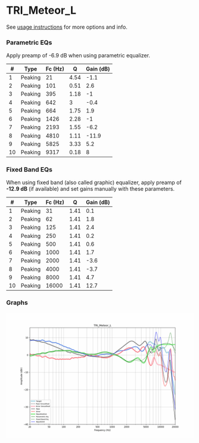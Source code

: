 # TRI_Meteor_L
See [usage instructions](https://github.com/jaakkopasanen/AutoEq#usage) for more options and info.

### Parametric EQs
Apply preamp of -6.9 dB when using parametric equalizer.

|   # | Type    |   Fc (Hz) |    Q |   Gain (dB) |
|-----|---------|-----------|------|-------------|
|   1 | Peaking |        21 | 4.54 |        -1.1 |
|   2 | Peaking |       101 | 0.51 |         2.6 |
|   3 | Peaking |       395 | 1.18 |        -1   |
|   4 | Peaking |       642 | 3    |        -0.4 |
|   5 | Peaking |       664 | 1.75 |         1.9 |
|   6 | Peaking |      1426 | 2.28 |        -1   |
|   7 | Peaking |      2193 | 1.55 |        -6.2 |
|   8 | Peaking |      4810 | 1.11 |       -11.9 |
|   9 | Peaking |      5825 | 3.33 |         5.2 |
|  10 | Peaking |      9317 | 0.18 |         8   |

### Fixed Band EQs
When using fixed band (also called graphic) equalizer, apply preamp of **-12.9 dB** (if available) and set gains manually with these parameters.

|   # | Type    |   Fc (Hz) |    Q |   Gain (dB) |
|-----|---------|-----------|------|-------------|
|   1 | Peaking |        31 | 1.41 |         0.1 |
|   2 | Peaking |        62 | 1.41 |         1.8 |
|   3 | Peaking |       125 | 1.41 |         2.4 |
|   4 | Peaking |       250 | 1.41 |         0.2 |
|   5 | Peaking |       500 | 1.41 |         0.6 |
|   6 | Peaking |      1000 | 1.41 |         1.7 |
|   7 | Peaking |      2000 | 1.41 |        -3.6 |
|   8 | Peaking |      4000 | 1.41 |        -3.7 |
|   9 | Peaking |      8000 | 1.41 |         4.7 |
|  10 | Peaking |     16000 | 1.41 |        12.7 |

### Graphs
![](./TRI_Meteor_L.png)
